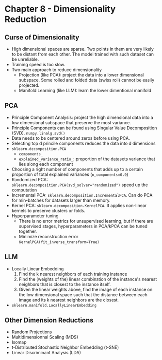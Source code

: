 # Chapter 8 - Dimensionality Reduction

## Curse of Dimensionality
- High dimensional spaces are sparse. Two points in them are very likely to be distant from each other. The model trained with such dataset can be unreliable.
- Training speed is too slow.
- Two main approach to reduce dimensionality
    - Projection (like PCA): project the data into a lower dimensional subspace. Some rolled and folded data (swiss roll) cannot be easily projected.
    - Manifold Learning (like LLM): learn the lower dimentional manifold

## PCA
- Principle Component Analysis: project the high dimensional data into a low dimensional subspace that preserve the most variance.
- Principle Components can be found using Singular Value Decomposition (SVD). `numpy.linalg.svd()`
- Data needs to be centered around zeros before using PCA.
- Selecting top d princile components reduces the data into d dimensions
- `sklearn.decomposition.PCA`
    - `components_`
    - `explained_variance_ratio_`: proportion of the datasets variance that lies along each component
- Choosing a right number of components that adds up to a certain proportion of total explained variances (`n_components=0.9`)
- Randomized PCA: `sklearn.decomposition.PCA(svd_solver="randomized")` speed up the computation
- Incremental PCA: `sklearn.decomposition.IncrementalPCA`. Can do PCA for min-batches for datasets larger than memory.
- Kernel PCA: `sklearn.decomposition.KernelPCA`. It applies non-linear kernels to preserve clusters or folds.
- Hyperparameter tuning
    - There is no error metrics for unsupervised learning, but if there are supervised stages, hyperparameters in PCA/kPCA can be tuned together.
    - Minimize reconstruction error `KernelPCA(fit_inverse_transform=True)`

## LLM
- Locally Linear Embedding
    1. Find the k nearest neighbors of each training instance
    2. Find the (weights of the) linear combination of the instance's nearest neighbors that is closest to the instance itself.
    3. Given the linear weights above, find the image of each instance on the low dimensional space such that the distance between each image and its k nearest neighbors are the closest.
- `sklearn.manifold.LocallyLinearEmbedding`

## Other Dimension Reductions
- Random Projections
- Multidimensionnal Scaling (MDS)
- Isomap
- t-Distributed Stochastic Neighbor Embedding (t-SNE)
- Linear Discriminant Analysis (LDA)